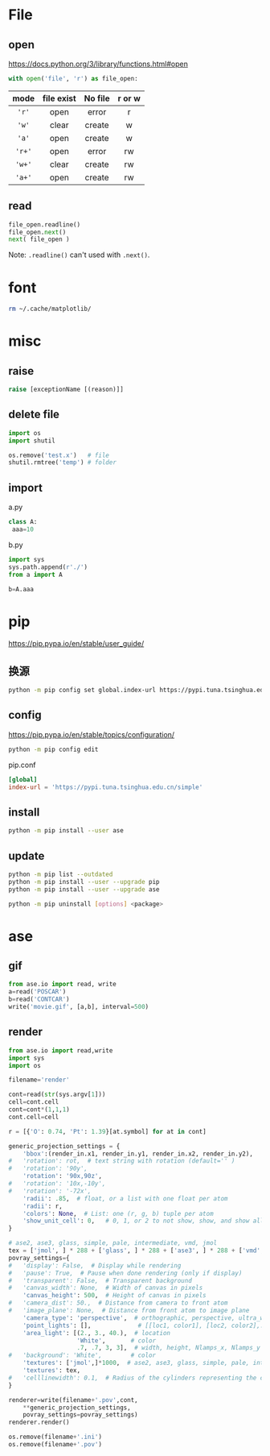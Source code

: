 # File

## open

<https://docs.python.org/3/library/functions.html#open>

```py
with open('file', 'r') as file_open:
```
|mode   |file exist |No file|r or w 
|:---:  |:-:        |:-:    |:---:  
|`'r'`  |open       |error  |r
|`'w'`  |clear      |create |w
|`'a'`  |open       |create |w
|`'r+'` |open       |error  |rw
|`'w+'` |clear      |create |rw
|`'a+'` |open       |create |rw

## read

```py
file_open.readline()
file_open.next()
next( file_open )
```

Note: `.readline()` can't used with `.next()`.

# font

```bash
rm ~/.cache/matplotlib/
```

# misc

## raise

```python
raise [exceptionName [(reason)]]
```

## delete file

```py
import os
import shutil

os.remove('test.x')   # file
shutil.rmtree('temp') # folder
```

## import

a.py

```py
class A:
 aaa=10
```

b.py

```py
import sys
sys.path.append(r'./')
from a import A

b=A.aaa
```

# pip

<https://pip.pypa.io/en/stable/user_guide/>

## 换源

```bash
python -m pip config set global.index-url https://pypi.tuna.tsinghua.edu.cn/simple
```

## config

<https://pip.pypa.io/en/stable/topics/configuration/>

```bash
python -m pip config edit
```

pip.conf

```conf
[global]
index-url = 'https://pypi.tuna.tsinghua.edu.cn/simple'
```

## install

```sh
python -m pip install --user ase
```

## update

```sh
python -m pip list --outdated
python -m pip install --user --upgrade pip
python -m pip install --user --upgrade ase

python -m pip uninstall [options] <package>
```

# ase

## gif

```python
from ase.io import read, write
a=read('POSCAR')
b=read('CONTCAR')
write('movie.gif', [a,b], interval=500)
```

## render

```py
from ase.io import read,write
import sys
import os

filename='render'

cont=read(str(sys.argv[1]))
cell=cont.cell
cont=cont*(1,1,1)
cont.cell=cell

r = [{'O': 0.74, 'Pt': 1.39}[at.symbol] for at in cont]

generic_projection_settings = {
    'bbox':(render_in.x1, render_in.y1, render_in.x2, render_in.y2),
#   'rotation': rot,  # text string with rotation (default='' )
#   'rotation': '90y',
    'rotation': '90x,90z',
#   'rotation': '10x,-10y',
#   'rotation': '-72x',
    'radii': .85,  # float, or a list with one float per atom
    'radii': r,
    'colors': None,  # List: one (r, g, b) tuple per atom
    'show_unit_cell': 0,   # 0, 1, or 2 to not show, show, and show all of cell
}

# ase2, ase3, glass, simple, pale, intermediate, vmd, jmol
tex = ['jmol', ] * 288 + ['glass', ] * 288 + ['ase3', ] * 288 + ['vmd', ] * 288
povray_settings={
#   'display': False,  # Display while rendering
#   'pause': True,  # Pause when done rendering (only if display)
#   'transparent': False,  # Transparent background
#   'canvas_width': None,  # Width of canvas in pixels
    'canvas_height': 500,  # Height of canvas in pixels
#   'camera_dist': 50.,  # Distance from camera to front atom
#   'image_plane': None,  # Distance from front atom to image plane
    'camera_type': 'perspective',  # orthographic, perspective, ultra_wide_angle
    'point_lights': [],             # [[loc1, color1], [loc2, color2],...]
    'area_light': [(2., 3., 40.),  # location
                   'White',       # color
                   .7, .7, 3, 3],  # width, height, Nlamps_x, Nlamps_y
#   'background': 'White',        # color
    'textures': ['jmol',]*1000,  # ase2, ase3, glass, simple, pale, intermediate, vmd, jmol
    'textures': tex,
#   'celllinewidth': 0.1,  # Radius of the cylinders representing the cell
}

renderer=write(filename+'.pov',cont,
    **generic_projection_settings,
    povray_settings=povray_settings)
renderer.render()

os.remove(filename+'.ini')
os.remove(filename+'.pov')
```
